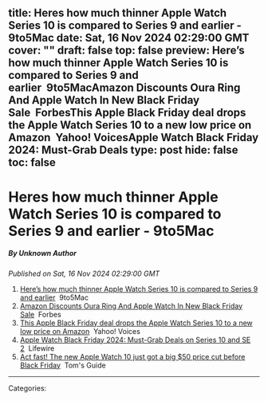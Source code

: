 title: Heres how much thinner Apple Watch Series 10 is compared to Series 9 and earlier - 9to5Mac
date: Sat, 16 Nov 2024 02:29:00 GMT
cover: ""
draft: false
top: false
preview: Here’s how much thinner Apple Watch Series 10 is compared to Series 9 and earlier&nbsp;&nbsp;9to5MacAmazon Discounts Oura Ring And Apple Watch In New Black Friday Sale&nbsp;&nbsp;ForbesThis Apple Black Friday deal drops the Apple Watch Series 10 to a new low price on Amazon&nbsp;&nbsp;Yahoo! VoicesApple Watch Black Friday 2024: Must-Grab Deals
type: post
hide: false
toc: false
---

# Heres how much thinner Apple Watch Series 10 is compared to Series 9 and earlier - 9to5Mac
##### By Unknown Author
_Published on Sat, 16 Nov 2024 02:29:00 GMT_

1.  [Here’s how much thinner Apple Watch Series 10 is compared to Series 9 and earlier](https://news.google.com/rss/articles/CBMid0FVX3lxTE1IbjQwMjNaUkZYeUVVSUgtY0tPcWxpMGdTdFpDX3lQcXVreFZVMHAwQkNwMU42cmpybTdyTlRvSWQyME13QWFkRHMzcEg5T3NybmZva0l4dXZpTGgyR2dOTkV0TGxxNVdnNFhJSWtOTkNTbjhKcUFJ?oc=5)  9to5Mac
2.  [Amazon Discounts Oura Ring And Apple Watch In New Black Friday Sale](https://news.google.com/rss/articles/CBMirwFBVV95cUxPN0R2bkpvTk9kQkV4d2d5c2RPblBOSF9wRTZQbE1lQk9JVE93XzVDZXI5dU1QNXN2NVNiMFFXd0p4UWRsdVNFbUtGOHIyTEZzNDd0UG1rZzFrZmNZTE9IcHZ5Zl9tb2tzQzZFcXZLVHNYTk9JSllJdFg3ak5zVnd6UUxhNHFFRm9IY3RCSXRYZDlyTi1rY21seC1NdXQwRUR2dm5ja2hJMVMxR1RuZVd3?oc=5)  Forbes
3.  [This Apple Black Friday deal drops the Apple Watch Series 10 to a new low price on Amazon](https://news.google.com/rss/articles/CBMiywFBVV95cUxQeG9qS1lqNGVsNXNWNF95c3ZhS3B4TUQ5ejZLeDNCNkZUaWVYMGh3eEN4VTQtSzRsRndzeXl5QVRuRzFwMjBDaHEzRjJ1amZLN2w5OW54VGFXbUZRWXVtV0NnVkhUY1B1a0p4S2Qxcld0VEJoTTFKUmY2a3lORTlTQ1Y3dFBQZ1Q3OURGX2tvV1oyMnFXUEd3aXJGUGsyN0lzTllUSE5XSkVFaldSWVk5Z0hSNlFjVUVQUmJKZWUxcDVzekpuT2plUEY3OA?oc=5)  Yahoo! Voices
4.  [Apple Watch Black Friday 2024: Must-Grab Deals on Series 10 and SE 2](https://news.google.com/rss/articles/CBMid0FVX3lxTE5mY1dFRnVZbHRrWHF0YlJMUlV5eGF0N2VZbS1wLVYyajlKQ3N5MUk3OVF5VWF2d3dsMUJkTTdQTC01REFXQ1hnTC1QR09uNVFpSzBpSU9TVERuYnFzSU5lMERRVG42Y3VQNDFObXJEd2NIVkV1MWFj?oc=5)  Lifewire
5.  [Act fast! The new Apple Watch 10 just got a big $50 price cut before Black Friday](https://news.google.com/rss/articles/CBMiygFBVV95cUxQTlVMZU8xbzBrS0tfWjB6djQzckhJeU1RMGxTYXN0TGRHLVozYzhBM2hxQUhwZDRFVldBbHFPakd5b09KMUhlRGNnWXZkM2hiMlFxX3AwNEVqN2ItWC11bXRvWGV1MGNjWWtBalloSVo4Mzc2V3lfQ2xFdXlqM1RsTnp2WWdwS3VoYnNlMlFxdmpYUHJFZ29kNkxuV3VlU1pMZFhCcFVpc3djVDItT1pfeEotMWd3NGVHUTBXQ29HSFBLa3ozanEySUln?oc=5)  Tom's Guide

---
Categories: 

